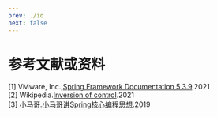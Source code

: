 ```yaml
---
prev: ./io
next: false
---
```


# 参考文献或资料

[1] VMware, Inc.,[Spring Framework Documentation 5.3.9](https://docs.spring.io/spring-framework/docs/5.3.9/reference/html/).2021  
[2] Wikipedia.[Inversion of control](https://en.wikipedia.org/wiki/Inversion_of_control).2021  
[3] 小马哥.[小马哥讲Spring核心编程思想](https://time.geekbang.org/course/intro/100042601).2019